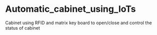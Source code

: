 # Automatic_cabinet_using_IoTs
Cabinet using RFID and matrix key board to open/close and control the status of cabinet
